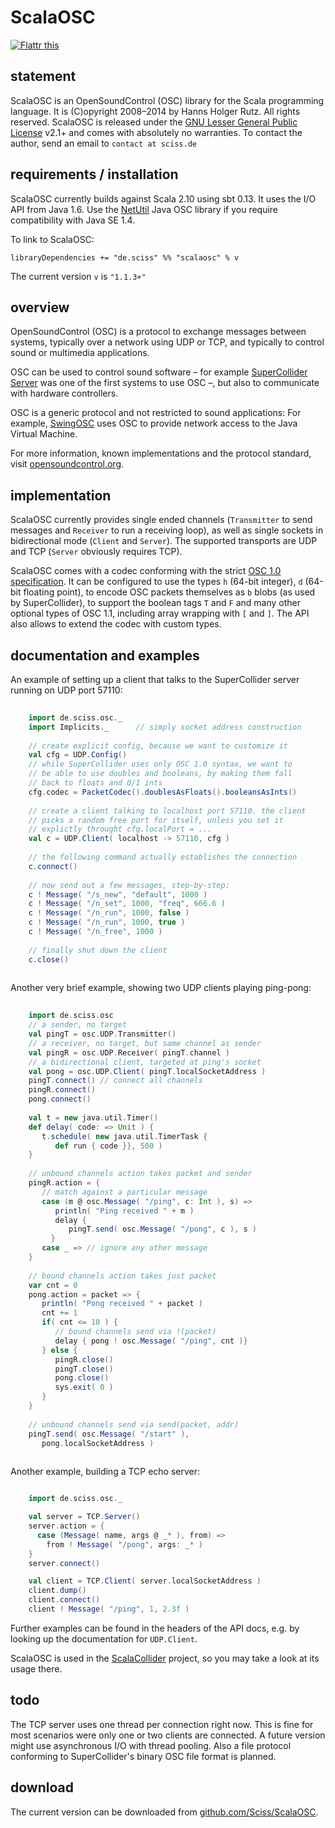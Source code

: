 # ScalaOSC

[![Flattr this](http://api.flattr.com/button/flattr-badge-large.png)](http://flattr.com/thing/2926624/ScissScalaOSC-on-GitHub)

## statement

ScalaOSC is an OpenSoundControl (OSC) library for the Scala programming language. It is (C)opyright 2008&ndash;2014 by Hanns Holger Rutz. All rights reserved. ScalaOSC is released under the [GNU Lesser General Public License](https://raw.github.com/Sciss/ScalaOSC/master/LICENSE) v2.1+ and comes with absolutely no warranties. To contact the author, send an email to `contact at sciss.de`

## requirements / installation

ScalaOSC currently builds against Scala 2.10 using sbt 0.13. It uses the I/O API from Java 1.6. Use the [NetUtil](http://www.sciss.de/netutil/) Java OSC library if you require compatibility with Java SE 1.4.

To link to ScalaOSC:

    libraryDependencies += "de.sciss" %% "scalaosc" % v

The current version `v` is `"1.1.3+"`

## overview

OpenSoundControl (OSC) is a protocol to exchange messages between systems, typically over a network using UDP or TCP, and typically to control sound or multimedia applications.

OSC can be used to control sound software &ndash; for example [SuperCollider Server](http://supercollider.sf.net/) was one of the first systems to use OSC &ndash;, but also to communicate with hardware controllers.

OSC is a generic protocol and not restricted to sound applications: For example, [SwingOSC](http://www.sciss.de/swingOSC/) uses OSC to provide network access to the Java Virtual Machine.

For more information, known implementations and the protocol standard, visit [opensoundcontrol.org](http://opensoundcontrol.org/).

## implementation

ScalaOSC currently provides single ended channels (`Transmitter` to send messages and `Receiver` to run a receiving loop), as well as single sockets in bidirectional mode (`Client` and `Server`). The supported transports are UDP and TCP (`Server` obviously requires TCP).

ScalaOSC comes with a codec conforming with the strict [OSC 1.0 specification](http://opensoundcontrol.org/spec-1_0). It can be configured to use the types `h` (64-bit integer), `d` (64-bit floating point), to encode OSC packets themselves as `b` blobs (as used by SuperCollider), to support the boolean tags `T` and `F` and many other optional types of OSC 1.1, including array wrapping with `[` and `]`. The API also allows to extend the codec with custom types.

## documentation and examples

An example of setting up a client that talks to the SuperCollider server running on UDP port 57110:

```scala
    
    import de.sciss.osc._
    import Implicits._      // simply socket address construction
    
    // create explicit config, because we want to customize it
    val cfg = UDP.Config()  
    // while SuperCollider uses only OSC 1.0 syntax, we want to
    // be able to use doubles and booleans, by making them fall
    // back to floats and 0/1 ints
    cfg.codec = PacketCodec().doublesAsFloats().booleansAsInts()
    
    // create a client talking to localhost port 57110. the client
    // picks a random free port for itself, unless you set it
    // explictly throught cfg.localPort = ...
    val c = UDP.Client( localhost -> 57110, cfg )
    
    // the following command actually establishes the connection
    c.connect()
    
    // now send out a few messages, step-by-step:
    c ! Message( "/s_new", "default", 1000 )
    c ! Message( "/n_set", 1000, "freq", 666.6 )
    c ! Message( "/n_run", 1000, false )
    c ! Message( "/n_run", 1000, true )
    c ! Message( "/n_free", 1000 )
    
    // finally shut down the client
    c.close()
    
````

Another very brief example, showing two UDP clients playing ping-pong:

```scala
    
    import de.sciss.osc
    // a sender, no target
    val pingT = osc.UDP.Transmitter()
    // a receiver, no target, but same channel as sender
    val pingR = osc.UDP.Receiver( pingT.channel )
    // a bidirectional client, targeted at ping's socket
    val pong = osc.UDP.Client( pingT.localSocketAddress )
    pingT.connect() // connect all channels
    pingR.connect()
    pong.connect()
    
    val t = new java.util.Timer()
    def delay( code: => Unit ) {
       t.schedule( new java.util.TimerTask {
          def run { code }}, 500 )
    }
    
    // unbound channels action takes packet and sender
    pingR.action = {
       // match against a particular message
       case (m @ osc.Message( "/ping", c: Int ), s) =>
          println( "Ping received " + m )
          delay {
             pingT.send( osc.Message( "/pong", c ), s )
         }
       case _ => // ignore any other message
    }
    
    // bound channels action takes just packet
    var cnt = 0
    pong.action = packet => {
       println( "Pong received " + packet )
       cnt += 1
       if( cnt <= 10 ) {
          // bound channels send via !(packet)
          delay { pong ! osc.Message( "/ping", cnt )}
       } else {
          pingR.close()
          pingT.close()
          pong.close()
          sys.exit( 0 )
       }
    }
    
    // unbound channels send via send(packet, addr)
    pingT.send( osc.Message( "/start" ),
       pong.localSocketAddress )
    
````

Another example, building a TCP echo server:

```scala

    import de.sciss.osc._

    val server = TCP.Server()
    server.action = {
      case (Message( name, args @ _* ), from) =>
        from ! Message( "/pong", args: _* )
    }
    server.connect()

    val client = TCP.Client( server.localSocketAddress )
    client.dump()
    client.connect()
    client ! Message( "/ping", 1, 2.3f )
````

Further examples can be found in the headers of the API docs, e.g. by looking up the documentation for `UDP.Client`.

ScalaOSC is used in the [ScalaCollider](http://www.sciss.de/scalaCollider/) project, so you may take a look at its usage there.

## todo

The TCP server uses one thread per connection right now. This is fine for most scenarios were only one or two clients
are connected. A future version might use asynchronous I/O with thread pooling. Also a file protocol conforming to
SuperCollider's binary OSC file format is planned.

## download

The current version can be downloaded from [github.com/Sciss/ScalaOSC](http://github.com/Sciss/ScalaOSC).
